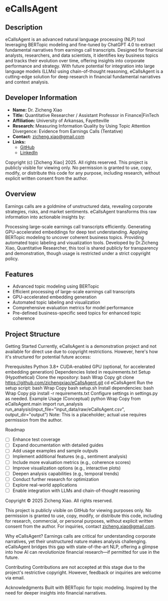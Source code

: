 # eCallsAgent

## Description
eCallsAgent is an advanced natural language processing (NLP) tool leveraging BERTopic modeling and fine-tuned by ChatGPT 4.0 to extract fundamental narratives from earnings call transcripts. Designed for financial analysts, researchers, and data scientists, it identifies key business topics and tracks their evolution over time, offering insights into corporate performance and strategy. With future potential for integration into large language models (LLMs) using chain-of-thought reasoning, eCallsAgent is a cutting-edge solution for deep research in financial fundamental narratives and context analysis.

## Developer Information
- **Name:** Dr. Zicheng Xiao
- **Title:** Quantitative Researcher / Assistant Professor in Finance|FinTech
- **Affiliation:** University of Arkansas, Fayetteville
- **Research:** Measuring Information Quality by Using Topic Attention Divergence: Evidence from Earnings Calls (Tentative)
- **Contact:** zicheng.xiao@gmail.com
- **Links:** 
  - [GitHub](https://github.com/zichengxiao)
  - [LinkedIn](https://www.linkedin.com/in/zichengxiao/)

Copyright (c) [Zicheng Xiao] 2025. All rights reserved.
This project is publicly visible for viewing only. No permission is granted to use, copy, modify, or distribute this code for any purpose, including research, without explicit written consent from the author.

## Overview
Earnings calls are a goldmine of unstructured data, revealing corporate strategies, risks, and market sentiments. eCallsAgent transforms this raw information into actionable insights by:

Processing large-scale earnings call transcripts efficiently.
Generating GPU-accelerated embeddings for deep text understanding.
Applying BERTopic modeling to uncover coherent business topics.
Providing automated topic labeling and visualization tools.
Developed by Dr.Zicheng Xiao,  Quantitative Researcher, this tool is shared publicly for transparency and demonstration, though usage is restricted under a strict copyright policy.

## Features
- Advanced topic modeling using BERTopic
- Efficient processing of large-scale earnings call transcripts
- GPU-accelerated embedding generation
- Automated topic labeling and visualization
- Comprehensive evaluation metrics for model performance
- Pre-defined business-specific seed topics for enhanced topic coherence

## Project Structure

Getting Started
Currently, eCallsAgent is a demonstration project and not available for direct use due to copyright restrictions. However, here's how it's structured for potential future access:

Prerequisites
Python 3.8+
CUDA-enabled GPU (optional, for accelerated embedding generation)
Dependencies listed in requirements.txt
Setup (Hypothetical)
Clone the repository:
bash
Wrap
Copy
git clone https://github.com/zichengxiao/eCallsAgent.git
cd eCallsAgent
Run the setup script:
bash
Wrap
Copy
bash setup.sh
Install dependencies:
bash
Wrap
Copy
pip install -r requirements.txt
Configure settings in settings.py as needed.
Example Usage (Conceptual)
python
Wrap
Copy
from eCallsAgent.main import run_analysis
run_analysis(input_file="input_data/raw/eCallsAgent.csv", output_dir="output")
Note: This is a placeholder; actual use requires permission from the author.

Roadmap
- [ ] Enhance test coverage
- [ ] Expand documentation with detailed guides
- [ ] Add usage examples and sample outputs
- [ ] Implement additional features (e.g., sentiment analysis)
- [ ] Include more evaluation metrics (e.g., coherence scores)
- [ ] Improve visualization options (e.g., interactive plots)
- [ ] Deepen analysis capabilities (e.g., temporal trends)
- [ ] Conduct further research for optimization
- [ ] Explore real-world applications
- [ ] Enable integration with LLMs and chain-of-thought reasoning

Copyright © 2025 Zicheng Xiao. All rights reserved.

This project is publicly visible on GitHub for viewing purposes only. No permission is granted to use, copy, modify, or distribute this code, including for research, commercial, or personal purposes, without explicit written consent from the author. For inquiries, contact zicheng.xiao@gmail.com.

Why eCallsAgent?
Earnings calls are critical for understanding corporate narratives, yet their unstructured nature makes analysis challenging. eCallsAgent bridges this gap with state-of-the-art NLP, offering a glimpse into how AI can revolutionize financial research—if permitted for use in the future.

Contributing
Contributions are not accepted at this stage due to the project's restrictive copyright. However, feedback or inquiries are welcome via email.

Acknowledgments
Built with BERTopic for topic modeling.
Inspired by the need for deeper insights into financial narratives.